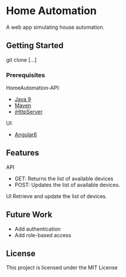 # Home Automation
 
A web app simulating house automation. 

## Getting Started

git clone [...]

### Prerequisites

HomeAutomation-API: 
* [Java 9](https://www.oracle.com/java/java9.html)
* [Maven](https://maven.apache.org/) 
* [jHttpServer](https://...)

UI:
* [Angular6](https://angular.io)

## Features

API
* GET: Returns the list of available devices
* POST: Updates the list of available devices.

UI
Retrieve and update the list of devices.

## Future Work

* Add authentication 
* Add role-based access 

## License

This project is licensed under the MIT License

